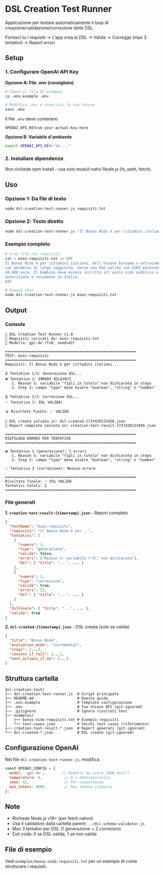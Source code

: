 # DSL Creation Test Runner

Applicazione per testare automaticamente il loop di creazione/validazione/correzione delle DSL.

Fornisci tu i requisiti → L'app crea la DSL → Valida → Corregge (max 3 tentativi) → Report errori

## Setup

### 1. Configurare OpenAI API Key

**Opzione A: File .env (consigliato)**

```bash
# Copia il file di esempio
cp .env.example .env

# Modifica .env e inserisci la tua chiave
nano .env
```

Il file `.env` deve contenere:
```
OPENAI_API_KEY=sk-your-actual-key-here
```

**Opzione B: Variabile d'ambiente**

```bash
export OPENAI_API_KEY="sk-..."
```

### 2. Installare dipendenze

Non richiede npm install - usa solo moduli nativi Node.js (fs, path, fetch).

## Uso

### Opzione 1: Da file di testo

```bash
node dsl-creation-test-runner.js requisiti.txt
```

### Opzione 2: Testo diretto

```bash
node dsl-creation-test-runner.js "Il Bonus Nido è per cittadini italiani o UE..."
```

### Esempio completo

```bash
# Crea file con requisiti
cat > miei-requisiti.txt << EOF
Il Bonus Nido è per cittadini italiani, dell'Unione Europea o extracomunitari
con permesso di lungo soggiorno. Serve una DSU valida con ISEE minorenni sotto
40.000 euro. Il bambino deve essere iscritto all'asilo nido pubblico o privato
autorizzato e residente in Italia.
EOF

# Esegui test
node dsl-creation-test-runner.js miei-requisiti.txt
```

## Output

### Console

```
🚀 DSL Creation Test Runner v1.0
📄 Requisiti caricati da: miei-requisiti.txt
🤖 Modello: gpt-4o (T=0, seed=42)

============================================================
TEST: miei-requisiti
============================================================
Requisiti: Il Bonus Nido è per cittadini italiani...

⏳ Tentativo 1/3: Generazione DSL...
❌ Tentativo 1: ERRORI RILEVATI
   1. Reason 5: variabile "figli_in_tutela" non dichiarata in steps
   2. Step 3: campo "type" deve essere "boolean", "string" o "number"

⏳ Tentativo 2/3: Correzione DSL...
✅ Tentativo 2: DSL VALIDA!

📊 Risultato finale: ✅ VALIDA

💾 DSL creata salvata in: dsl-created-1737420123456.json
💾 Report completo salvato in: creation-test-result-1737420123456.json

============================================================
RIEPILOGO ERRORI PER TENTATIVO
============================================================

❌ Tentativo 1 (generazione): 2 errori
   1. Reason 5: variabile "figli_in_tutela" non dichiarata in steps
   2. Step 3: campo "type" deve essere "boolean", "string" o "number"

✅ Tentativo 2 (correzione): Nessun errore

============================================================
Risultato finale: ✅ DSL VALIDA
Tentativi totali: 2
============================================================
```

### File generati

**1. `creation-test-result-{timestamp}.json`** - Report completo
```json
{
  "testName": "miei-requisiti",
  "requisiti": "Il Bonus Nido è per...",
  "tentativi": [
    {
      "numero": 1,
      "tipo": "generazione",
      "valida": false,
      "errori": ["Reason 5: variabile \"X\" non dichiarata"],
      "dsl": { "title": "...", ... }
    },
    {
      "numero": 2,
      "tipo": "correzione",
      "valida": true,
      "errori": [],
      "dsl": { "title": "...", ... }
    }
  ],
  "dslFinale": { "title": "...", ... },
  "valida": true
}
```

**2. `dsl-created-{timestamp}.json`** - DSL creata (solo se valida)
```json
{
  "title": "Bonus Nido",
  "evaluation_mode": "incremental",
  "steps": [...],
  "reasons_if_fail": [...],
  "next_actions_if_ok": [...]
}
```

## Struttura cartella

```
dsl-creation-test/
├── dsl-creation-test-runner.js  # Script principale
├── README.md                    # Questa guida
├── .env.example                 # Template configurazione
├── .env                         # Tua chiave API (git-ignored)
├── .gitignore                   # Ignora risultati test
├── examples/
│   ├── bonus-nido-requisiti.txt # Esempio requisiti
│   └── test-cases.json          # Vecchi test cases (riferimento)
├── creation-test-result-*.json  # Report generati (git-ignored)
└── dsl-created-*.json           # DSL create (git-ignored)
```

## Configurazione OpenAI

Nel file `dsl-creation-test-runner.js`, modifica:

```javascript
const OPENAI_CONFIG = {
  model: 'gpt-4o',        // Modello da usare (NON mini!)
  temperature: 0,          // 0 = deterministico
  seed: 42,                // Per consistenza
  max_tokens: 4000         // Max tokens risposta
};
```

## Note

- Richiede Node.js v18+ (per fetch nativo)
- Usa il validatore dalla cartella parent: `../dsl-schema-validator.js`
- Max 3 tentativi per DSL (1 generazione + 2 correzioni)
- Exit code: 0 se DSL valida, 1 se non valida

## File di esempio

Vedi `examples/bonus-nido-requisiti.txt` per un esempio di come strutturare i requisiti.
